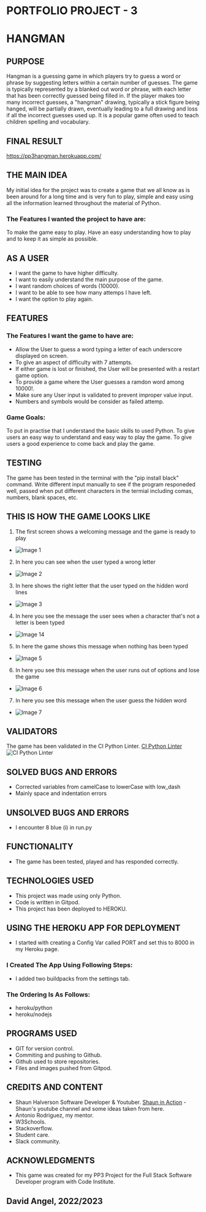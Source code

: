 # PORTFOLIO PROJECT - 3



# HANGMAN



## PURPOSE

Hangman is a guessing game in which players try to guess a word or phrase by suggesting letters within a certain number of guesses. The game is typically represented by a blanked out word or phrase, with each letter that has been correctly guessed being filled in. If the player makes too many incorrect guesses, a "hangman" drawing, typically a stick figure being hanged, will be partially drawn, eventually leading to a full drawing and loss if all the incorrect guesses used up. It is a popular game often used to teach children spelling and vocabulary.



## FINAL RESULT

https://pp3hangman.herokuapp.com/



## THE MAIN IDEA

My initial idea for the project was to create a game that we all know as is been around for a long time and is very fun to play, simple and easy using all the information learned throughout the material of Python. 

### The Features I wanted the project to have are:

To make the game easy to play. Have an easy understanding how to play and to keep it as simple as possible.



## AS A USER 

* I want the game to have higher difficulty.
* I want to easily understand the main purpose of the game.
* I want random choices of words (10000).
* I want to be able to see how many attemps I have left.
* I want the option to play again.



## FEATURES

### The Features I want the game to have are:

* Allow the User to guess a word typing a letter of each underscore displayed on screen.
* To give an aspect of difficulty with 7 attempts.
* If either game is lost or finished, the User will be presented with a restart game option.
* To provide a game where the User guesses a ramdon word among 10000!.
* Make sure any User input is validated to prevent improper value input.
* Numbers and symbols would be consider as failed attemp.




### Game Goals:

To put in practise that I understand the basic skills to used Python. To give users an easy way to understand and easy way to play the game. To give users a good experience to come back and play the game.



## TESTING

The game has been tested in the terminal with the "pip install black" command. Write different input manually to see if the program responeded well, passed when put different characters in the termial including comas, numbers, blank spaces, etc.



## THIS IS HOW THE GAME LOOKS LIKE

1. The first screen shows a welcoming message and the game is ready to play
* ![Image 1](media/hgm1.png)

2. In here you can see when the user typed a wrong letter
* ![Image 2](media/hgm2.png)

3. In here shows the right letter that the user typed on the hidden word lines
* ![Image 3](media/hgm3.png)

4. In here you see the message the user sees when a character that's not a letter is been typed
* ![Image 14](media/hgm4.png)

5. In here the game shows this message when nothing has been typed
* ![Image 5](media/hgm5.png)

6. In here you see this message when the user runs out of options and lose the game
* ![Image 6](media/hgm6.png)

7. In here you see this message when the user guess the hidden word
* ![Image 7](media/hgm7.png)



## VALIDATORS

The game has been validated in the CI Python Linter. [CI Python Linter](https://pep8ci.herokuapp.com)
![CI Python Linter](./media/cipythonlinter.png)



## SOLVED BUGS AND ERRORS

* Corrected variables from camelCase to lowerCase with low_dash
* Mainly space and indentation errors



## UNSOLVED BUGS AND ERRORS

* I encounter 8 blue (i) in run.py



## FUNCTIONALITY

* The game has been tested, played and has responded correctly.



## TECHNOLOGIES USED

* This project was made using only Python.
* Code is written in Gitpod.
* This project has been deployed to HEROKU.



## USING THE HEROKU APP FOR DEPLOYMENT

* I started with creating a Config Var called PORT and set this to 8000 in my Heroku page.

### I Created The App Using Following Steps:

* I added two buildpacks from the settings tab. 

### The Ordering Is As Follows:

* heroku/python
* heroku/nodejs



## PROGRAMS USED

* GIT for version control.
* Commiting and pushing to Github. 
* Github used to store repositories.
* Files and images pushed from Gitpod.



## CREDITS AND CONTENT

* Shaun Halverson Software Developer & Youtuber. [Shaun in Action](https://youtu.be/pFvSb7cb_Us) - Shaun's youtube channel and some ideas taken from here.
* Antonio Rodriguez, my mentor.
* W3Schools.  
* Stackoverflow.
* Student care. 
* Slack community.


## ACKNOWLEDGMENTS

* This game was created for my PP3 Project for the Full Stack Software Developer program with Code Institute.



## David Angel, 2022/2023
